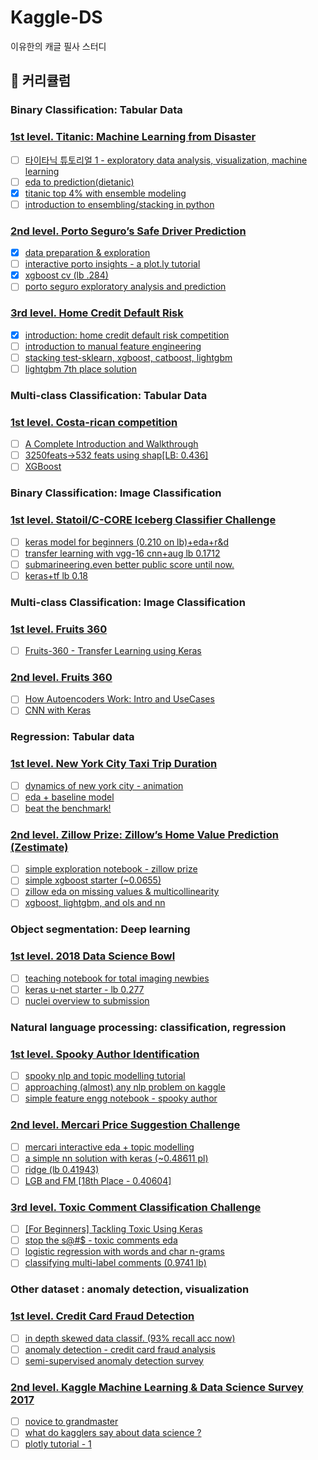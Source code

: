# Kaggle-DS

이유한의 캐글 필사 스터디 


## 📄 커리큘럼

### Binary Classification: Tabular Data

### [1st level. Titanic: Machine Learning from Disaster](https://www.kaggle.com/c/titanic)

- [ ] [타이타닉 튜토리얼 1 - exploratory data analysis, visualization, machine learning](https://kaggle-kr.tistory.com/17?category=868316)
- [ ] [eda to prediction(dietanic)](https://www.kaggle.com/ash316/eda-to-prediction-dietanic)
- [X] [titanic top 4% with ensemble modeling](https://www.kaggle.com/yassineghouzam/titanic-top-4-with-ensemble-modeling)
- [ ] [introduction to ensembling/stacking in python](https://www.kaggle.com/arthurtok/introduction-to-ensembling-stacking-in-python)

### [2nd level. Porto Seguro’s Safe Driver Prediction](https://www.kaggle.com/c/porto-seguro-safe-driver-prediction)

- [X] [data preparation & exploration](https://www.kaggle.com/bertcarremans/data-preparation-exploration)
- [ ] [interactive porto insights - a plot.ly tutorial](https://www.kaggle.com/arthurtok/interactive-porto-insights-a-plot-ly-tutorial)
- [X] [xgboost cv (lb .284)](https://www.kaggle.com/aharless/xgboost-cv-lb-284)
- [ ] [porto seguro exploratory analysis and prediction](https://www.kaggle.com/gpreda/porto-seguro-exploratory-analysis-and-prediction)

### [3rd level. Home Credit Default Risk](https://www.kaggle.com/c/home-credit-default-risk)

- [X] [introduction: home credit default risk competition](https://www.kaggle.com/willkoehrsen/start-here-a-gentle-introduction)
- [ ] [introduction to manual feature engineering](https://www.kaggle.com/willkoehrsen/introduction-to-manual-feature-engineering)
- [ ] [stacking test-sklearn, xgboost, catboost, lightgbm](https://www.kaggle.com/eliotbarr/stacking-test-sklearn-xgboost-catboost-lightgbm)
- [ ] [lightgbm 7th place solution](https://www.kaggle.com/jsaguiar/lightgbm-7th-place-solution)

### Multi-class Classification: Tabular Data

### [1st level. Costa-rican competition](https://www.kaggle.com/c/cost)

- [ ] [A Complete Introduction and Walkthrough](https://www.kaggle.com/willkoehrsen/a-complete-introduction-and-walkthrough)
- [ ] [3250feats->532 feats using shap[LB: 0.436]](https://www.kaggle.com/youhanlee/3250feats-532-feats-using-shap-lb-0-436)
- [ ] [XGBoost](https://www.kaggle.com/skooch/xgboost)

### Binary Classification: Image Classification

### [1st level. Statoil/C-CORE Iceberg Classifier Challenge](https://www.kaggle.com/c/statoil-iceberg-classifier-challenge)

- [ ] [keras model for beginners (0.210 on lb)+eda+r&d](https://www.kaggle.com/devm2024/keras-model-for-beginners-0-210-on-lb-eda-r-d)
- [ ] [transfer learning with vgg-16 cnn+aug lb 0.1712](https://www.kaggle.com/devm2024/transfer-learning-with-vgg-16-cnn-aug-lb-0-1712)
- [ ] [submarineering.even better public score until now.](https://www.kaggle.com/submarineering/submarineering-even-better-public-score-until-now)
- [ ] [keras+tf lb 0.18](https://www.kaggle.com/wvadim/keras-tf-lb-0-18)

### Multi-class Classification: Image Classification

### [1st level. Fruits 360](https://www.kaggle.com/uciml/mush)

- [ ] [Fruits-360 - Transfer Learning using Keras](https://www.kaggle.com/amadeus1996/fruits-360-transfer-learning-using-keras)

### [2nd level. Fruits 360](https://www.kaggle.com/zalando-research/fashionmnist)

- [ ] [How Autoencoders Work: Intro and UseCases](https://www.kaggle.com/shivamb/how-autoencoders-work-intro-and-usecases)
- [ ] [CNN with Keras](https://www.kaggle.com/bugraokcu/cnn-with-keras)

### Regression: Tabular data

### [1st level. New York City Taxi Trip Duration](https://www.kaggle.com/c/nyc-taxi-trip-duration)

- [ ] [dynamics of new york city - animation](https://www.kaggle.com/drgilermo/dynamics-of-new-york-city-animation)
- [ ] [eda + baseline model](https://www.kaggle.com/aiswaryaramachandran/eda-baseline-model-0-40-rmse)
- [ ] [beat the benchmark!](https://www.kaggle.com/danijelk/beat-the-benchmark)

### [2nd level. Zillow Prize: Zillow’s Home Value Prediction (Zestimate)](https://www.kaggle.com/c/zillow-prize-1)

- [ ] [simple exploration notebook - zillow prize](https://www.kaggle.com/sudalairajkumar/simple-exploration-notebook-zillow-prize)
- [ ] [simple xgboost starter (~0.0655)](https://www.kaggle.com/anokas/simple-xgboost-starter-0-0655)
- [ ] [zillow eda on missing values & multicollinearity](https://www.kaggle.com/viveksrinivasan/zillow-eda-on-missing-values-multicollinearity)
- [ ] [xgboost, lightgbm, and ols and nn](https://www.kaggle.com/aharless/xgboost-lightgbm-and-ols-and-nn)

### Object segmentation: Deep learning

### [1st level. 2018 Data Science Bowl](https://www.kaggle.com/c/data-science-bowl-2018)

- [ ] [teaching notebook for total imaging newbies](https://www.kaggle.com/stkbailey/teaching-notebook-for-total-imaging-newbies)
- [ ] [keras u-net starter - lb 0.277](https://www.kaggle.com/keegil/keras-u-net-starter-lb-0-277)
- [ ] [nuclei overview to submission](https://www.kaggle.com/kmader/nuclei-overview-to-submission)

### Natural language processing: classification, regression

### [1st level. Spooky Author Identification](https://www.kaggle.com/c/spooky-author-identification)

- [ ] [spooky nlp and topic modelling tutorial](https://www.kaggle.com/arthurtok/spooky-nlp-and-topic-modelling-tutorial)
- [ ] [approaching (almost) any nlp problem on kaggle](https://www.kaggle.com/abhishek/approaching-almost-any-nlp-problem-on-kaggle)
- [ ] [simple feature engg notebook - spooky author](https://www.kaggle.com/sudalairajkumar/simple-feature-engg-notebook-spooky-author)

### [2nd level. Mercari Price Suggestion Challenge](https://www.kaggle.com/c/mercari-price-suggestion-challenge)

- [ ] [mercari interactive eda + topic modelling](https://www.kaggle.com/thykhuely/mercari-interactive-eda-topic-modelling)
- [ ] [a simple nn solution with keras (~0.48611 pl)](https://www.kaggle.com/knowledgegrappler/a-simple-nn-solution-with-keras-0-48611-pl)
- [ ] [ridge (lb 0.41943)](https://www.kaggle.com/rumbok/ridge-lb-0-41944)
- [ ] [LGB and FM [18th Place - 0.40604]](https://www.kaggle.com/peterhurford/lgb-and-fm-18th-place-0-40604)

### [3rd level. Toxic Comment Classification Challenge](https://www.kaggle.com/c/jigsaw-toxic-comment-classification-challenge)

- [ ] [[For Beginners] Tackling Toxic Using Keras](https://www.kaggle.com/sbongo/for-beginners-tackling-toxic-using-keras)
- [ ] [stop the s@#\$ - toxic comments eda](https://www.kaggle.com/jagangupta/stop-the-s-toxic-comments-eda)
- [ ] [logistic regression with words and char n-grams](https://www.kaggle.com/tunguz/logistic-regression-with-words-and-char-n-grams)
- [ ] [classifying multi-label comments (0.9741 lb)](https://www.kaggle.com/rhodiumbeng/classifying-multi-label-comments-0-9741-lb)

### Other dataset : anomaly detection, visualization

### [1st level. Credit Card Fraud Detection](https://www.kaggle.com/mlg-ulb/creditcardfraud)

- [ ] [in depth skewed data classif. (93% recall acc now)](https://www.kaggle.com/joparga3/in-depth-skewed-data-classif-93-recall-acc-now)
- [ ] [anomaly detection - credit card fraud analysis](https://www.kaggle.com/pavansanagapati/anomaly-detection-credit-card-fraud-analysis)
- [ ] [semi-supervised anomaly detection survey](https://www.kaggle.com/matheusfacure/semi-supervised-anomaly-detection-survey)

### [2nd level. Kaggle Machine Learning & Data Science Survey 2017](https://www.kaggle.com/kaggle/kaggle-survey-2017)

- [ ] [novice to grandmaster](https://www.kaggle.com/ash316/novice-to-grandmaster)
- [ ] [what do kagglers say about data science ?](https://www.kaggle.com/mhajabri/what-do-kagglers-say-about-data-science)
- [ ] [plotly tutorial - 1](https://www.kaggle.com/hakkisimsek/plotly-tutorial-1)
